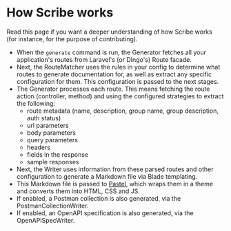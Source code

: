 # How Scribe works
Read this page if you want a deeper understanding of how Scribe works (for instance, for the purpose of contributing).

- When the `generate` command is run, the Generator fetches all your application's routes from Laravel's (or DIngo's) Route facade.
- Next, the RouteMatcher uses the rules in your config to determine what routes to generate documentation for, as well as extract any specific configuration for them. This configuration is passed to the next stages.
- The Generator processes each route. This means fetching the route action (controller, method) and using the configured strategies to extract the following:
  - route metadata (name, description, group name, group description, auth status)
  - url parameters
  - body parameters
  - query parameters
  - headers
  - fields in the response
  - sample responses
- Next, the Writer uses information from these parsed routes and other configuration to generate a Markdown file via Blade templating.
- This Markdown file is passed to [Pastel](https://github.com/knuckleswtf/pastel), which wraps them in a theme and converts them into HTML, CSS and JS.
- If enabled, a Postman collection is also generated, via the PostmanCollectionWriter.
- If enabled, an OpenAPI specification is also generated, via the OpenAPISpecWriter.
